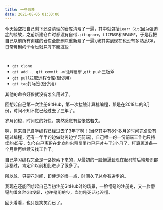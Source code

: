 ```yaml
---
title: 一些感触
date: 2021-08-05 01:00:00
---
```


今天抽空把自己剩下还没清理的仓库清理了一遍，其中就包括`Learn Git`(因为强迫症的缘故，之前新建仓库时都没有自带`.gitignore`，`LICENSE`和`README`，于是我把自己以前所有创建的仓库全部删除重新建了一遍),我其实到现在也没有多熟悉Git，日常用到的命令也就只有下面这些：

​	

* `git clone`
* `git add .`，`git commit -m'注释信息'`,`git push`三板斧
* `git pull`拉取远程仓库(很少用)
* `git tag`打标签(很少用)

其他的命令好像就没有怎么用过了。

回想起自己第一次注册GitHub，第一次接触计算机编程，那是在2018年的8月份，时间不知不觉已经过去了三年了。

岁月如梭，时间过的好快，突然感觉有些怅然若失。

啊，原来自己自学编程已经过去了3年了啊！(当然其中有8个多月的时间完全没有碰过编程，还有一年半的边做财务边学习前端)，自己唯一的一份前端工作也只持续的45天，如今自己离职在北京的出租屋里也已经过去了3个月了，打算再准备一个月后再继续去找工作了。

自己学习编程完全是一路摸索下来的，从最初的一脸懵逼到现在起码前后端知识都涉猎过，肯定和以前相比进步了很多了。

所以说，只要花时间，即使走的慢一点，时间久了总会有进步的。

我现在还能回想起自己当初注册GitHub时的场景，一脸懵逼的注册完，又一脸懵逼的看各种Git视频，也许是用的少，当初是死活也没懂。

回头看看，也只是笑笑而已了。